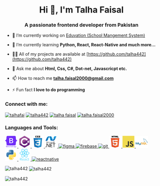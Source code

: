 <!-- ### Hi there 👋, I'am Talha Faisal -->
<!-- **talha442/talha442** is a ✨ _special_ ✨ repository because its `README.md` (this file) appears on your GitHub profile. -->

<h1 align="center">Hi 👋, I'm Talha Faisal</h1>
<h3 align="center">A passionate frontend developer from Pakistan</h3>

<!-- <p align="left"> <img src="https://komarev.com/ghpvc/?username=talha442&label=Profile%20views&color=0e75b6&style=flat" alt="talha442" /> </p> -->

<!-- <p align="left"> <a href="https://github.com/ryo-ma/github-profile-trophy"><img src="https://github-profile-trophy.vercel.app/?username=talha442" alt="talha442" /></a> </p> -->

- 🔭 I’m currently working on [Eduvation (School Mangement System)](https://github.com/AashirKhan21/Eduvation-SMS-)

- 🌱 I’m currently learning **Python, React, React-Native and much more...**

- 👨‍💻 All of my projects are available at [https://github.com/talha442](https://github.com/talha442)

- 💬 Ask me about **Html, Css, C#, Dot-net, Javascricpt etc.**

- 📫 How to reach me **talha.faisal2000@gmail.com**

- ⚡ Fun fact **I love to do programming**

<h3 align="left">Connect with me:</h3>
<p align="left">
<a href="https://codepen.io/talhafai" target="blank"><img align="center" src="https://cdn.jsdelivr.net/npm/simple-icons@3.0.1/icons/codepen.svg" alt="talhafai" height="30" width="40" /></a>
<a href="https://dev.to/talha442" target="blank"><img align="center" src="https://cdn.jsdelivr.net/npm/simple-icons@3.0.1/icons/dev-dot-to.svg" alt="talha442" height="30" width="40" /></a>
<a href="https://fb.com/talha faisal" target="blank"><img align="center" src="https://cdn.jsdelivr.net/npm/simple-icons@3.0.1/icons/facebook.svg" alt="talha faisal" height="30" width="40" /></a>
<a href="https://instagram.com/talha.faisal2000" target="blank"><img align="center" src="https://cdn.jsdelivr.net/npm/simple-icons@3.0.1/icons/instagram.svg" alt="talha.faisal2000" height="30" width="40" /></a>
</p>

<h3 align="left">Languages and Tools:</h3>
<p align="left"> <a href="https://getbootstrap.com" target="_blank"> <img src="https://raw.githubusercontent.com/devicons/devicon/master/icons/bootstrap/bootstrap-plain-wordmark.svg" alt="bootstrap" width="40" height="40"/> </a> <a href="https://www.w3schools.com/cs/" target="_blank"> <img src="https://raw.githubusercontent.com/devicons/devicon/master/icons/csharp/csharp-original.svg" alt="csharp" width="40" height="40"/> </a> <a href="https://www.w3schools.com/css/" target="_blank"> <img src="https://raw.githubusercontent.com/devicons/devicon/master/icons/css3/css3-original-wordmark.svg" alt="css3" width="40" height="40"/> </a> <a href="https://dotnet.microsoft.com/" target="_blank"> <img src="https://raw.githubusercontent.com/devicons/devicon/master/icons/dot-net/dot-net-original-wordmark.svg" alt="dotnet" width="40" height="40"/> </a> <a href="https://www.figma.com/" target="_blank"> <img src="https://www.vectorlogo.zone/logos/figma/figma-icon.svg" alt="figma" width="40" height="40"/> </a> <a href="https://firebase.google.com/" target="_blank"> <img src="https://www.vectorlogo.zone/logos/firebase/firebase-icon.svg" alt="firebase" width="40" height="40"/> </a> <a href="https://git-scm.com/" target="_blank"> <img src="https://www.vectorlogo.zone/logos/git-scm/git-scm-icon.svg" alt="git" width="40" height="40"/> </a> <a href="https://www.w3.org/html/" target="_blank"> <img src="https://raw.githubusercontent.com/devicons/devicon/master/icons/html5/html5-original-wordmark.svg" alt="html5" width="40" height="40"/> </a> <a href="https://developer.mozilla.org/en-US/docs/Web/JavaScript" target="_blank"> <img src="https://raw.githubusercontent.com/devicons/devicon/master/icons/javascript/javascript-original.svg" alt="javascript" width="40" height="40"/> </a> <a href="https://www.mysql.com/" target="_blank"> <img src="https://raw.githubusercontent.com/devicons/devicon/master/icons/mysql/mysql-original-wordmark.svg" alt="mysql" width="40" height="40"/> </a> <a href="https://www.python.org" target="_blank"> <img src="https://raw.githubusercontent.com/devicons/devicon/master/icons/python/python-original.svg" alt="python" width="40" height="40"/> </a> <a href="https://reactjs.org/" target="_blank"> <img src="https://raw.githubusercontent.com/devicons/devicon/master/icons/react/react-original-wordmark.svg" alt="react" width="40" height="40"/> </a> <a href="https://reactnative.dev/" target="_blank"> <img src="https://reactnative.dev/img/header_logo.svg" alt="reactnative" width="40" height="40"/> </a> </p>

<p><img align="left" src="https://github-readme-stats.vercel.app/api/top-langs?username=talha442&show_icons=true&locale=en&layout=compact" alt="talha442" /></p>

<p>&nbsp;<img align="center" src="https://github-readme-stats.vercel.app/api?username=talha442&show_icons=true&locale=en" alt="talha442" /></p>

<p><img align="center" src="https://github-readme-streak-stats.herokuapp.com/?user=talha442&" alt="talha442" /></p>